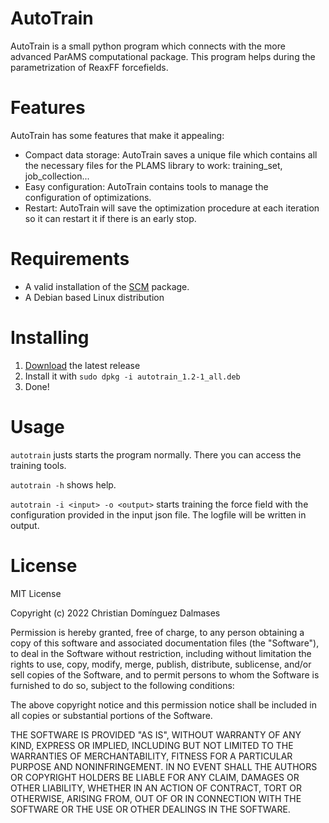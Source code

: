 # AutoTrain
AutoTrain is a small python program which connects with the more advanced ParAMS computational package. This program helps during the parametrization of ReaxFF forcefields.

# Features
AutoTrain has some features that make it appealing:
* Compact data storage: AutoTrain saves a unique file which contains all the necessary files for the PLAMS library to work: training_set, job_collection...
* Easy configuration: AutoTrain contains  tools to manage the configuration of optimizations.
* Restart: AutoTrain will save the optimization procedure at each iteration so it can restart it if there is an early stop.

# Requirements
* A valid installation of the [SCM](scm.com) package.
* A Debian based Linux distribution

# Installing
1. [Download](https://github.com/chdominguez/ParAMSAutoTrain/releases/download/1.2/autotrain_1.2-1_all.deb) the latest release
2. Install it with `sudo dpkg -i autotrain_1.2-1_all.deb`
3. Done!

# Usage
 `autotrain` justs starts the program normally. There you can access the training tools.

 `autotrain -h` shows help.
 
 `autotrain -i <input> -o <output>` starts training the force field with the configuration provided in the input json file. The logfile will be written in output.

# License
MIT License

Copyright (c) 2022 Christian Domínguez Dalmases

Permission is hereby granted, free of charge, to any person obtaining a copy of this software and associated documentation files (the "Software"), to deal in the Software without restriction, including without limitation the rights to use, copy, modify, merge, publish, distribute, sublicense, and/or sell copies of the Software, and to permit persons to whom the Software is furnished to do so, subject to the following conditions:

The above copyright notice and this permission notice shall be included in all copies or substantial portions of the Software.

THE SOFTWARE IS PROVIDED "AS IS", WITHOUT WARRANTY OF ANY KIND, EXPRESS OR IMPLIED, INCLUDING BUT NOT LIMITED TO THE WARRANTIES OF MERCHANTABILITY, FITNESS FOR A PARTICULAR PURPOSE AND NONINFRINGEMENT. IN NO EVENT SHALL THE AUTHORS OR COPYRIGHT HOLDERS BE LIABLE FOR ANY CLAIM, DAMAGES OR OTHER LIABILITY, WHETHER IN AN ACTION OF CONTRACT, TORT OR OTHERWISE, ARISING FROM, OUT OF OR IN CONNECTION WITH THE SOFTWARE OR THE USE OR OTHER DEALINGS IN THE SOFTWARE.
